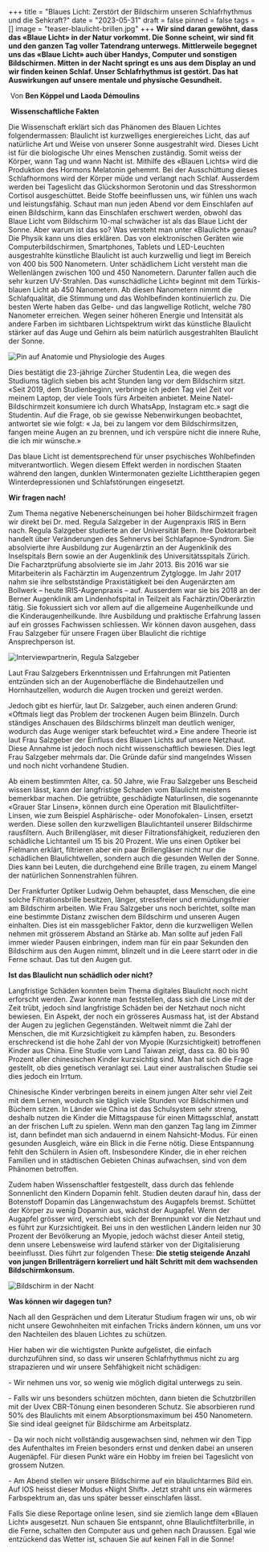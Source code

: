 +++
title = "Blaues Licht: Zerstört der Bildschirm unseren Schlafrhythmus und die Sehkraft?"
date = "2023-05-31"
draft = false
pinned = false
tags = []
image = "teaser-blaulicht-brillen.jpg"
+++
**Wir sind daran gewöhnt, dass das «Blaue Licht» in der Natur vorkommt. Die Sonne scheint, wir sind fit und den ganzen Tag voller Tatendrang unterwegs. Mittlerweile begegnet uns das «Blaue Licht» auch über Handys, Computer und sonstigen Bildschirmen. Mitten in der Nacht springt es uns aus dem Display an und wir finden keinen Schlaf. Unser Schlafrhythmus ist gestört. Das hat Auswirkungen auf unsere mentale und physische Gesundheit.**

 Von **Ben Köppel und Laoda Démoulins**

 **Wissenschaftliche Fakten** 

Die Wissenschaft erklärt sich das Phänomen des Blauen Lichtes folgendermassen: Blaulicht ist kurzwelliges energiereiches Licht, das auf natürliche Art und Weise von unserer Sonne ausgestrahlt wird. Dieses Licht ist für die biologische Uhr eines Menschen zuständig. Somit weiss der Körper, wann Tag und wann Nacht ist. Mithilfe des «Blauen Lichts» wird die Produktion des Hormons Melatonin gehemmt. Bei der Ausschüttung dieses Schlafhormons wird der Körper müde und verlangt nach Schlaf. Ausserdem werden bei Tageslicht das Glückshormon Serotonin und das Stresshormon Cortisol ausgeschüttet. Beide Stoffe beeinflussen uns, wir fühlen uns wach und leistungsfähig. Schaut man nun jeden Abend vor dem Einschlafen auf einen Bildschirm, kann das Einschlafen erschwert werden, obwohl das Blaue Licht vom Bildschirm 10-mal schwächer ist als das Blaue Licht der Sonne. Aber warum ist das so? Was versteht man unter «Blaulicht» genau? Die Physik kann uns dies erklären. Das von elektronischen Geräten wie Computerbildschirmen, Smartphones, Tablets und LED-Leuchten ausgestrahlte künstliche Blaulicht ist auch kurzwellig und liegt im Bereich von 400 bis 500 Nanometern. Unter schädlichem Licht versteht man die Wellenlängen zwischen 100 und 450 Nanometern. Darunter fallen auch die sehr kurzen UV-Strahlen. Das «unschädliche Licht» beginnt mit dem Türkis-blauen Licht ab 450 Nanometern. Ab diesen Nanometern nimmt die Schlafqualität, die Stimmung und das Wohlbefinden kontinuierlich zu. Die besten Werte haben das Gelbe- und das langwellige Rotlicht, welche 780 Nanometer erreichen. Wegen seiner höheren Energie und Intensität als andere Farben im sichtbaren Lichtspektrum wirkt das künstliche Blaulicht stärker auf das Auge und Gehirn als beim natürlich ausgestrahlten Blaulicht der Sonne.

![Pin auf Anatomie und Physiologie des Auges](https://i.pinimg.com/originals/e6/fd/a6/e6fda6355899c3f33c25797e9a4f2033.jpg)

Dies bestätigt die 23-jährige Zürcher Studentin Lea, die wegen des Studiums täglich sieben bis acht Stunden lang vor dem Bildschirm sitzt. «Seit 2019, dem Studienbeginn, verbringe ich jeden Tag viel Zeit vor meinem Laptop, der viele Tools fürs Arbeiten anbietet. Meine Natel-Bildschirmzeit konsumiere ich durch WhatsApp, Instagram etc.» sagt die Studentin. Auf die Frage, ob sie gewisse Nebenwirkungen beobachtet, antwortet sie wie folgt: « Ja, bei zu langem vor dem Bildschirmsitzen, fangen meine Augen an zu brennen, und ich verspüre nicht die innere Ruhe, die ich mir wünsche.»

Das blaue Licht ist dementsprechend für unser psychisches Wohlbefinden mitverantwortlich. Wegen diesem Effekt werden in nordischen Staaten während den langen, dunklen Wintermonaten gezielte Lichttherapien gegen Winterdepressionen und Schlafstörungen eingesetzt.

**Wir fragen nach!** 

Zum Thema negative Nebenerscheinungen bei hoher Bildschirmzeit fragen wir direkt bei Dr. med. Regula Salzgeber in der Augenpraxis IRIS in Bern nach. Regula Salzgeber studierte an der Universität Bern. Ihre Doktorarbeit handelt über Veränderungen des Sehnervs bei Schlafapnoe-Syndrom. Sie absolvierte ihre Ausbildung zur Augenärztin an der Augenklinik des Inselspitals Bern sowie an der Augenklinik des Universitätsspitals Zürich. Die Facharztprüfung absolvierte sie im Jahr 2013. Bis 2016 war sie Mitarbeiterin als Fachärztin im Augenzentrum Zytglogge. Im Jahr 2017 nahm sie ihre selbstständige Praxistätigkeit bei den Augenärzten am Bollwerk – heute IRIS-Augenpraxis – auf. Ausserdem war sie bis 2018 an der Berner Augenklinik am Lindenhofspital in Teilzeit als Fachärztin/Oberärztin tätig. Sie fokussiert sich vor allem auf die allgemeine Augenheilkunde und die Kinderaugenheilkunde. Ihre Ausbildung und praktische Erfahrung lassen auf ein grosses Fachwissen schliessen. Wir können davon ausgehen, dass Frau Salzgeber für unsere Fragen über Blaulicht die richtige Ansprechperson ist.

![Interviewpartnerin, Regula Salzgeber](https://th.bing.com/th/id/OIP.Dv3W1M46I9_E-3wW8q5djQHaHa?w=168&h=180&c=7&r=0&o=5&dpr=1.5&pid=1.7)

Laut Frau Salzgebers Erkenntnissen und Erfahrungen mit Patienten entzünden sich an der Augenoberfläche die Bindehautzellen und Hornhautzellen, wodurch die Augen trocken und gereizt werden.

Jedoch gibt es hierfür, laut Dr. Salzgeber, auch einen anderen Grund: «Oftmals liegt das Problem der trockenen Augen beim Blinzeln. Durch ständiges Anschauen des Bildschirms blinzelt man deutlich weniger, wodurch das Auge weniger stark befeuchtet wird.» Eine andere Theorie ist laut Frau Salzgeber der Einfluss des Blauen Lichts auf unsere Netzhaut. Diese Annahme ist jedoch noch nicht wissenschaftlich bewiesen. Dies legt Frau Salzgeber mehrmals dar. Die Gründe dafür sind mangelndes Wissen und noch nicht vorhandene Studien.

Ab einem bestimmten Alter, ca. 50 Jahre, wie Frau Salzgeber uns Bescheid wissen lässt, kann der langfristige Schaden vom Blaulicht meistens bemerkbar machen. Die getrübte, geschädigte Naturlinsen, die sogenannte «Grauer Star Linsen», können durch eine Operation mit Blaulichtfilter-Linsen, wie zum Beispiel Asphärische- oder Monofokalen- Linsen, ersetzt werden. Diese sollen den kurzwelligen Blaulichtanteil unserer Bildschirme rausfiltern. Auch Brillengläser, mit dieser Filtrationsfähigkeit, reduzieren den schädliche Lichtanteil um 15 bis 20 Prozent. Wie uns einen Optiker bei Fielmann erklärt, filtrieren aber ein paar Brillengläser nicht nur die schädlichen Blaulichtwellen, sondern auch die gesunden Wellen der Sonne. Dies kann bei Leuten, die durchgehend eine Brille tragen, zu einem Mangel der natürlichen Sonnenstrahlen führen.

Der Frankfurter Optiker Ludwig Oehm behauptet, dass Menschen, die eine solche Filtrationsbrille besitzen, länger, stressfreier und ermüdungsfreier am Bildschirm arbeiten. Wie Frau Salzgeber uns noch berichtet, sollte man eine bestimmte Distanz zwischen dem Bildschirm und unseren Augen einhalten. Dies ist ein massgeblicher Faktor, denn die kurzwelligen Wellen nehmen mit grösserem Abstand an Stärke ab. Man sollte auf jeden Fall immer wieder Pausen einbringen, indem man für ein paar Sekunden den Bildschirm aus den Augen nimmt, blinzelt und in die Leere starrt oder in die Ferne schaut. Das tut den Augen gut.

**Ist das Blaulicht nun schädlich oder nicht?** 

Langfristige Schäden konnten beim Thema digitales Blaulicht noch nicht erforscht werden. Zwar konnte man feststellen, dass sich die Linse mit der Zeit trübt, jedoch sind langfristige Schäden bei der Netzhaut noch nicht bewiesen. Ein Aspekt, der noch ein grösseres Ausmass hat, ist der Abstand der Augen zu jeglichen Gegenständen. Weltweit nimmt die Zahl der Menschen, die mit Kurzsichtigkeit zu kämpfen haben, zu. Besonders erschreckend ist die hohe Zahl der von Myopie (Kurzsichtigkeit) betroffenen Kinder aus China. Eine Studie vom Land Taiwan zeigt, dass ca. 80 bis 90 Prozent aller chinesischen Kinder kurzsichtig sind. Man hat sich die Frage gestellt, ob dies genetisch veranlagt sei. Laut einer australischen Studie sei dies jedoch ein Irrtum.

Chinesische Kinder verbringen bereits in einem jungen Alter sehr viel Zeit mit dem Lernen, wodurch sie täglich viele Stunden vor Bildschirmen und Büchern sitzen. In Länder wie China ist das Schulsystem sehr streng, deshalb nutzen die Kinder die Mittagspause für einen Mittagsschlaf, anstatt an der frischen Luft zu spielen. Wenn man den ganzen Tag lang im Zimmer ist, dann befindet man sich andauernd in einem Nahsicht-Modus. Für einen gesunden Ausgleich, wäre ein Blick in die Ferne nötig. Diese Entspannung fehlt den Schülern in Asien oft. Insbesondere Kinder, die in eher reichen Familien und in städtischen Gebieten Chinas aufwachsen, sind von dem Phänomen betroffen.

Zudem haben Wissenschaftler festgestellt, dass durch das fehlende Sonnenlicht den Kindern Dopamin fehlt. Studien deuten darauf hin, dass der Botenstoff Dopamin das Längenwachstum des Augapfels bremst. Schüttet der Körper zu wenig Dopamin aus, wächst der Augapfel. Wenn der Augapfel grösser wird, verschiebt sich der Brennpunkt vor die Netzhaut und es führt zur Kurzsichtigkeit. Bei uns in den westlichen Ländern leiden nur 30 Prozent der Bevölkerung an Myopie, jedoch wächst dieser Anteil stetig, denn unsere Lebensweise wird laufend stärker von der Digitalisierung beeinflusst. Dies führt zur folgenden These: **Die stetig steigende Anzahl von jungen Brillenträgern korreliert und hält Schritt mit dem wachsenden Bildschirmkonsum.**

![Bildschirm in der Nacht](https://th.bing.com/th/id/OIP.L-CNRWP_HjRH1LgPxLBLUAHaD5?w=265&h=180&c=7&r=0&o=5&dpr=1.5&pid=1.7)

**Was können wir dagegen tun?**

Nach all den Gesprächen und dem Literatur Studium fragen wir uns, ob wir nicht unsere Gewohnheiten mit einfachen Tricks ändern können, um uns vor den Nachteilen des blauen Lichtes zu schützen. 

Hier haben wir die wichtigsten Punkte aufgelistet, die einfach durchzuführen sind, so dass wir unseren Schlafrhythmus nicht zu arg strapazieren und wir unsere Sehfähigkeit nicht schädigen:

\- Wir nehmen uns vor, so wenig wie möglich digital unterwegs zu sein.

\- Falls wir uns besonders schützen möchten, dann bieten die Schutzbrillen mit der Uvex CBR-Tönung einen besonderen Schutz. Sie absorbieren rund 50% des Blaulichts mit einem Absorptionsmaximum bei 450 Nanometern. Sie sind ideal geeignet für Bildschirme am Arbeitsplatz.

\- Da wir noch nicht vollständig ausgewachsen sind, nehmen wir den Tipp des Aufenthaltes im Freien besonders ernst und denken dabei an unseren Augenäpfel. Für diesen Punkt wäre ein Hobby im freien bei Tageslicht von grossem Nutzen.

\- Am Abend stellen wir unsere Bildschirme auf ein blaulichtarmes Bild ein. Auf IOS heisst dieser Modus «Night Shift». Jetzt strahlt uns ein wärmeres Farbspektrum an, das uns später besser einschlafen lässt.

Falls Sie diese Reportage online lesen, sind sie ziemlich lange dem «Blauen Licht» ausgesetzt. Nun schauen Sie entspannt, ohne Blaulichtfilterbrille, in die Ferne, schalten den Computer aus und gehen nach Draussen. Egal wie entzückend das Wetter ist, schauen Sie auf keinen Fall in die Sonne!